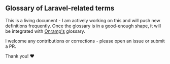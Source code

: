 ## Glossary of Laravel-related terms

This is a living document - I am actively working on this and will push new definitions frequently. Once the glossary is in a good-enough shape, it will be integrated with [Onramp's](https://onramp.dev/) glossary.

I welcome any contributions or corrections - please open an issue or submit a PR.

Thank you! :heart: